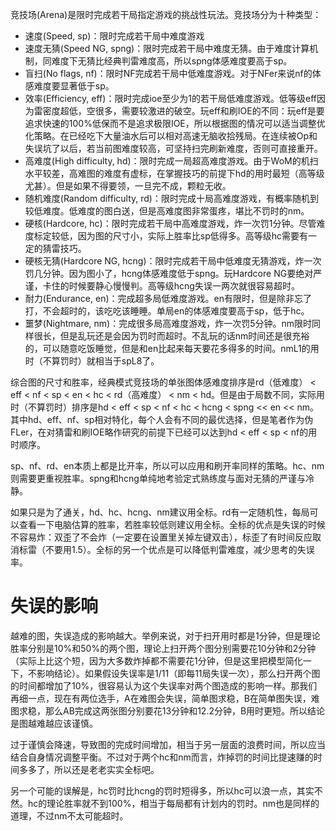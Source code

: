 竞技场(Arena)是限时完成若干局指定游戏的挑战性玩法。竞技场分为十种类型：
- 速度(Speed, sp)：限时完成若干局中难度游戏
- 速度无猜(Speed NG, spng)：限时完成若干局中难度无猜。由于难度计算机制，同难度下无猜比经典判雷难度高，所以spng体感难度要高于sp。
- 盲扫(No flags, nf)：限时NF完成若干局中低难度游戏。对于NFer来说nf的体感难度要显著低于sp。
- 效率(Efficiency, eff)：限时完成ioe至少为1的若干局低难度游戏。低等级eff因为雷密度超低，空很多，需要较激进的破空。玩eff和刷IOE的不同：玩eff是要追求快速的100%低保而不是追求极限IOE，所以根据图的情况可以适当调整优化策略。在已经吃下大量油水后可以相对高速无脑收拾残局。在连续被Op和失误坑了以后，若当前图难度较高，可坚持扫完刷新难度，否则可直接重开。
- 高难度(High difficulty, hd)：限时完成一局超高难度游戏。由于WoM的机扫水平较差，高难图的难度有虚标，在掌握技巧的前提下hd的用时最短（高等级尤甚）。但是如果不得要领，一旦完不成，颗粒无收。
- 随机难度(Random difficulty, rd)：限时完成十局高难度游戏，有概率随机到较低难度。低难度的图白送，但是高难度图非常蛋疼，堪比不罚时的nm。
- 硬核(Hardcore, hc)：限时完成若干局中高难度游戏，炸一次罚1分钟。尽管难度标定较低，因为图的尺寸小，实际上胜率比sp低得多。高等级hc需要有一定的猜雷技巧。
- 硬核无猜(Hardcore NG, hcng)：限时完成若干局中低难度无猜游戏，炸一次罚几分钟。因为图小了，hcng体感难度低于spng。玩Hardcore NG要绝对严谨，卡住的时候要静心慢慢判。高等级hcng失误一两次就很容易超时。
- 耐力(Endurance, en)：完成超多局低难度游戏。en有限时，但是除非忘了打，不会超时的，该吃吃该睡睡。单局en的体感难度要高于sp，低于hc。
- 噩梦(Nightmare, nm)：完成很多局高难度游戏，炸一次罚5分钟。nm限时同样很长，但是乱玩还是会因为罚时而超时。不乱玩的话nm时间还是很充裕的，可以随意吃饭睡觉，但是和en比起来每天要花多得多的时间。nmL1的用时（不算罚时）就相当于spL8了。

综合图的尺寸和胜率，经典模式竞技场的单张图体感难度排序是rd（低难度） < eff < nf < sp < en < hc < rd（高难度） < nm < hd。但是由于局数不同，实际用时（不算罚时）排序是hd < eff < sp < nf < hc < hcng < spng << en << nm。其中hd、eff、nf、sp相对特化，每个人会有不同的最优选择，但是笔者作为伪FLer，在对猜雷和刷IOE略作研究的前提下已经可以达到hd < eff < sp < nf的用时顺序。

sp、nf、rd、en本质上都是比开率，所以可以应用和刷开率同样的策略。hc、nm则需要更重视胜率。spng和hcng单纯地考验定式熟练度与面对无猜的严谨与冷静。

如果只是为了通关，hd、hc、hcng、nm建议用全标。rd有一定随机性，每局可以查看一下电脑估算的胜率，若胜率较低则建议用全标。全标的优点是失误的时候不容易炸：双歪了不会炸（一定要在设置里关掉左键双击），标歪了有时间反应取消标雷（不要用1.5）。全标的另一个优点是可以降低判雷难度，减少思考的失误率。

# 失误的影响
越难的图，失误造成的影响越大。举例来说，对于扫开用时都是1分钟，但是理论胜率分别是10%和50%的两个图，理论上扫开两个图分别需要花10分钟和2分钟（实际上比这个短，因为大多数炸掉都不需要花1分钟，但是这里把模型简化一下，不影响结论）。如果假设失误率是1/11（即每11局失误一次），那么扫开两个图的时间都增加了10%，很容易认为这个失误率对两个图造成的影响一样。那我们再细一点，现在有两位选手，A在难图会失误，简单图求稳，B在简单图失误，难图求稳，那么AB完成这两张图分别要花13分钟和12.2分钟，B用时更短。所以结论是图越难越应该谨慎。

过于谨慎会降速，导致图的完成时间增加，相当于另一层面的浪费时间，所以应当结合自身情况调整平衡。不过对于两个hc和nm而言，炸掉罚的时间比提速赚的时间多多了，所以还是老老实实全标吧。

另一个可能的误解是，hc罚时比hcng的罚时短得多，所以hc可以浪一点，其实不然。hc的理论胜率就不到100%，相当于每局都有计划内的罚时。nm也是同样的道理，不过nm不太可能超时。